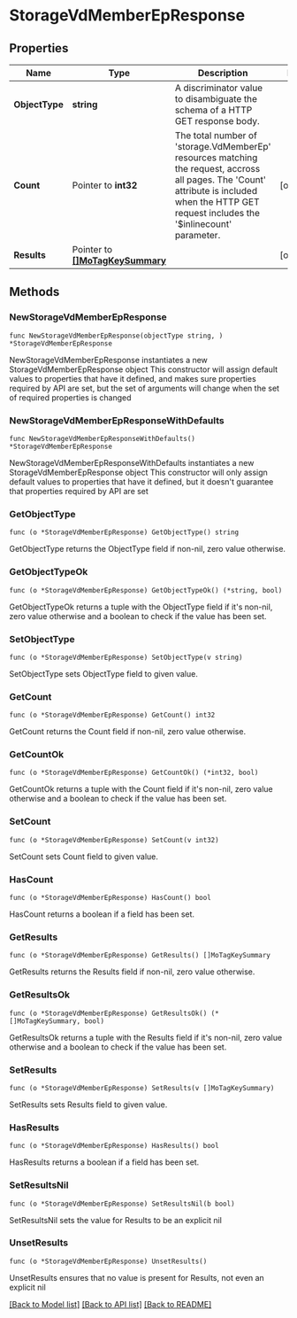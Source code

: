 # StorageVdMemberEpResponse

## Properties

Name | Type | Description | Notes
------------ | ------------- | ------------- | -------------
**ObjectType** | **string** | A discriminator value to disambiguate the schema of a HTTP GET response body. | 
**Count** | Pointer to **int32** | The total number of &#39;storage.VdMemberEp&#39; resources matching the request, accross all pages. The &#39;Count&#39; attribute is included when the HTTP GET request includes the &#39;$inlinecount&#39; parameter. | [optional] 
**Results** | Pointer to [**[]MoTagKeySummary**](mo.TagKeySummary.md) |  | [optional] 

## Methods

### NewStorageVdMemberEpResponse

`func NewStorageVdMemberEpResponse(objectType string, ) *StorageVdMemberEpResponse`

NewStorageVdMemberEpResponse instantiates a new StorageVdMemberEpResponse object
This constructor will assign default values to properties that have it defined,
and makes sure properties required by API are set, but the set of arguments
will change when the set of required properties is changed

### NewStorageVdMemberEpResponseWithDefaults

`func NewStorageVdMemberEpResponseWithDefaults() *StorageVdMemberEpResponse`

NewStorageVdMemberEpResponseWithDefaults instantiates a new StorageVdMemberEpResponse object
This constructor will only assign default values to properties that have it defined,
but it doesn't guarantee that properties required by API are set

### GetObjectType

`func (o *StorageVdMemberEpResponse) GetObjectType() string`

GetObjectType returns the ObjectType field if non-nil, zero value otherwise.

### GetObjectTypeOk

`func (o *StorageVdMemberEpResponse) GetObjectTypeOk() (*string, bool)`

GetObjectTypeOk returns a tuple with the ObjectType field if it's non-nil, zero value otherwise
and a boolean to check if the value has been set.

### SetObjectType

`func (o *StorageVdMemberEpResponse) SetObjectType(v string)`

SetObjectType sets ObjectType field to given value.


### GetCount

`func (o *StorageVdMemberEpResponse) GetCount() int32`

GetCount returns the Count field if non-nil, zero value otherwise.

### GetCountOk

`func (o *StorageVdMemberEpResponse) GetCountOk() (*int32, bool)`

GetCountOk returns a tuple with the Count field if it's non-nil, zero value otherwise
and a boolean to check if the value has been set.

### SetCount

`func (o *StorageVdMemberEpResponse) SetCount(v int32)`

SetCount sets Count field to given value.

### HasCount

`func (o *StorageVdMemberEpResponse) HasCount() bool`

HasCount returns a boolean if a field has been set.

### GetResults

`func (o *StorageVdMemberEpResponse) GetResults() []MoTagKeySummary`

GetResults returns the Results field if non-nil, zero value otherwise.

### GetResultsOk

`func (o *StorageVdMemberEpResponse) GetResultsOk() (*[]MoTagKeySummary, bool)`

GetResultsOk returns a tuple with the Results field if it's non-nil, zero value otherwise
and a boolean to check if the value has been set.

### SetResults

`func (o *StorageVdMemberEpResponse) SetResults(v []MoTagKeySummary)`

SetResults sets Results field to given value.

### HasResults

`func (o *StorageVdMemberEpResponse) HasResults() bool`

HasResults returns a boolean if a field has been set.

### SetResultsNil

`func (o *StorageVdMemberEpResponse) SetResultsNil(b bool)`

 SetResultsNil sets the value for Results to be an explicit nil

### UnsetResults
`func (o *StorageVdMemberEpResponse) UnsetResults()`

UnsetResults ensures that no value is present for Results, not even an explicit nil

[[Back to Model list]](../README.md#documentation-for-models) [[Back to API list]](../README.md#documentation-for-api-endpoints) [[Back to README]](../README.md)


